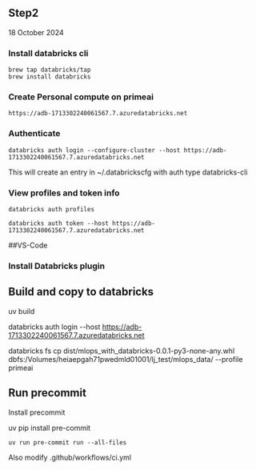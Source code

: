 ## Step2

18 October 2024

### Install databricks cli
```
brew tap databricks/tap
brew install databricks
```

### Create Personal compute on primeai
```
https://adb-1713302240061567.7.azuredatabricks.net

```

### Authenticate
```
databricks auth login --configure-cluster --host https://adb-1713302240061567.7.azuredatabricks.net
```
This will create an entry in ~/.databrickscfg with auth type databricks-cli

### View profiles and token info
```
databricks auth profiles

databricks auth token --host https://adb-1713302240061567.7.azuredatabricks.net

```

##VS-Code

### Install Databricks plugin



## Build and copy to databricks
uv build

databricks auth login --host https://adb-1713302240061567.7.azuredatabricks.net

databricks fs cp dist/mlops_with_databricks-0.0.1-py3-none-any.whl  dbfs:/Volumes/heiaepgah71pwedmld01001/lj_test/mlops_data/ --profile primeai


## Run precommit

Install precommit

uv pip install pre-commit


```
uv run pre-commit run --all-files
```

Also modify .github/workflows/ci.yml
